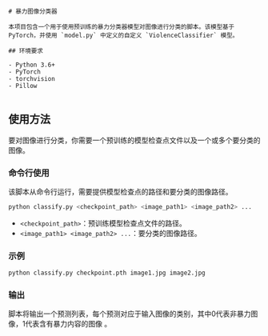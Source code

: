 ```
# 暴力图像分类器

本项目包含一个用于使用预训练的暴力分类器模型对图像进行分类的脚本。该模型基于 PyTorch，并使用 `model.py` 中定义的自定义 `ViolenceClassifier` 模型。

## 环境要求

- Python 3.6+
- PyTorch
- torchvision
- Pillow


```

## 使用方法

要对图像进行分类，你需要一个预训练的模型检查点文件以及一个或多个要分类的图像。

### 命令行使用

该脚本从命令行运行，需要提供模型检查点的路径和要分类的图像路径。

```bash
python classify.py <checkpoint_path> <image_path1> <image_path2> ...
```

- `<checkpoint_path>`：预训练模型检查点文件的路径。
- `<image_path1> <image_path2> ...`：要分类的图像路径。

### 示例

```bash
python classify.py checkpoint.pth image1.jpg image2.jpg
```

### 输出

脚本将输出一个预测列表，每个预测对应于输入图像的类别，其中0代表非暴力图像，1代表含有暴力内容的图像 。

